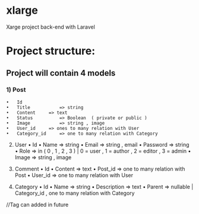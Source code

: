 # xlarge
Xarge project back-end with Laravel


# Project structure:
## Project will contain 4 models

### 1)	Post
    •	Id
    •	Title			=> string
    •	Content		=> text
    •	Status			=> Boolean  ( private or public )
    •	Image			=> string , image
    •	User_id		=> ones to many relation with User
    •	Category_id		=> one to many relation with Category

2)	User
    •	Id
    •	Name			=> string
    •	Email			=> string , email
    •	Password		=> string
    •	Role			=> in ( 0 , 1 , 2 , 3 ) | 0 = user , 1 = author , 2 = editor , 3 = admin 
    •	Image			=> string , image

3)	Comment
    •	Id
    •	Content		=> text
    •	Post_id		=> one to many relation with Post
    •	User_id		=> one to many relation with User

4)	Category
    •	Id
    •	Name			=> string
    •	Description		=> text
    •	Parent			=> nullable | Category_id  , one to many relation with Category

//Tag can added in future

